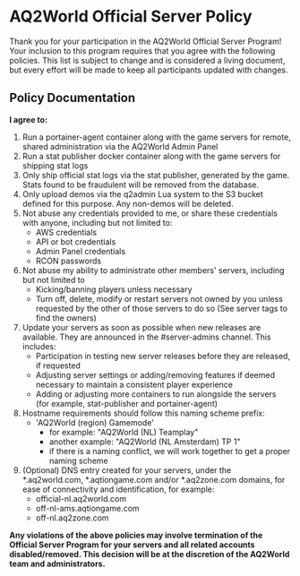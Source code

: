 # AQ2World Official Server Policy

Thank you for your participation in the AQ2World Official Server Program!  Your inclusion to this program requires that you agree with the following policies.  This list is subject to change and is considered a living document, but every effort will be made to keep all participants updated with changes.

## Policy Documentation
**I agree to:**

1. Run a portainer-agent container along with the game servers for remote, shared administration via the AQ2World Admin Panel
2. Run a stat publisher docker container along with the game servers for shipping stat logs
3. Only ship official stat logs via the stat publisher, generated by the game.  Stats found to be fraudulent will be removed from the database.
4. Only upload demos via the q2admin Lua system to the S3 bucket defined for this purpose.  Any non-demos will be deleted.
5. Not abuse any credentials provided to me, or share these credentials with anyone, including but not limited to:
    * AWS credentials
    * API or bot credentials
    * Admin Panel credentials
    * RCON passwords
6. Not abuse my ability to administrate other members' servers, including but not limited to
    * Kicking/banning players unless necessary
    * Turn off, delete, modify or restart servers not owned by you unless requested by the other of those servers to do so (See server tags to find the owners)
7. Update your servers as soon as possible when new releases are available.  They are announced in the #server-admins channel.  This includes:
    * Participation in testing new server releases before they are released, if requested
    * Adjusting server settings or adding/removing features if deemed necessary to maintain a consistent player experience
    * Adding or adjusting more containers to run alongside the servers (for example, stat-publisher and portainer-agent)
8. Hostname requirements should follow this naming scheme prefix:
    * 'AQ2World (region) Gamemode'
      * for example: "AQ2World (NL) Teamplay"
      * another example: "AQ2World (NL Amsterdam) TP 1"
      * if there is a naming conflict, we will work together to get a proper naming scheme
9. (Optional) DNS entry created for your servers, under the *.aq2world.com, *.aqtiongame.com and/or *.aq2zone.com domains, for ease of connectivity and identification, for example:
    * official-nl.aq2world.com
    * off-nl-ams.aqtiongame.com
    * off-nl.aq2zone.com

**Any violations of the above policies may involve termination of the Official Server Program for your servers and all related accounts disabled/removed.  This decision will be at the discretion of the AQ2World team and administrators.**
